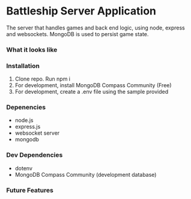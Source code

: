 # Battleship Server Application

The server that handles games and back end logic, using node, express and websockets. MongoDB is used to persist game state.

### What it looks like

### Installation

1. Clone repo. Run npm i
2. For development, install MongoDB Compass Community (Free)
3. For development, create a .env file using the sample provided


### Depenencies

- node.js
- express.js
- websocket server
- mongodb

### Dev Dependencies

- dotenv
- MongoDB Compass Community (development database)

### Future Features
